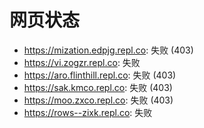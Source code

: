 # 网页状态
- https://mization.edpjg.repl.co: 失败 (403)
- https://vi.zogzr.repl.co: 失败
- https://aro.flinthill.repl.co: 失败 (403)
- https://sak.kmco.repl.co: 失败 (403)
- https://moo.zxco.repl.co: 失败 (403)
- https://rows--zixk.repl.co: 失败
